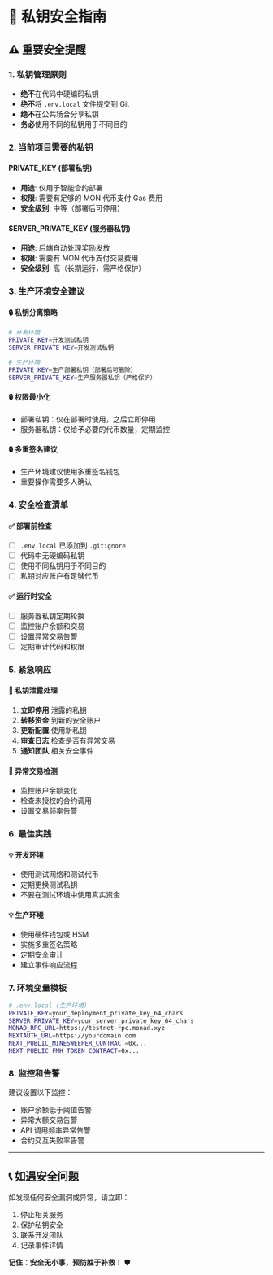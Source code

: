 # 🔐 私钥安全指南

## ⚠️ 重要安全提醒

### 1. 私钥管理原则

- **绝不**在代码中硬编码私钥
- **绝不**将 `.env.local` 文件提交到 Git
- **绝不**在公共场合分享私钥
- **务必**使用不同的私钥用于不同目的

### 2. 当前项目需要的私钥

#### PRIVATE_KEY (部署私钥)
- **用途**: 仅用于智能合约部署
- **权限**: 需要有足够的 MON 代币支付 Gas 费用
- **安全级别**: 中等（部署后可停用）

#### SERVER_PRIVATE_KEY (服务器私钥) 
- **用途**: 后端自动处理奖励发放
- **权限**: 需要有 MON 代币支付交易费用
- **安全级别**: 高（长期运行，需严格保护）

### 3. 生产环境安全建议

#### 🔒 私钥分离策略
```bash
# 开发环境
PRIVATE_KEY=开发测试私钥
SERVER_PRIVATE_KEY=开发测试私钥

# 生产环境  
PRIVATE_KEY=生产部署私钥（部署后可删除）
SERVER_PRIVATE_KEY=生产服务器私钥（严格保护）
```

#### 🔒 权限最小化
- 部署私钥：仅在部署时使用，之后立即停用
- 服务器私钥：仅给予必要的代币数量，定期监控

#### 🔒 多重签名建议
- 生产环境建议使用多重签名钱包
- 重要操作需要多人确认

### 4. 安全检查清单

#### ✅ 部署前检查
- [ ] `.env.local` 已添加到 `.gitignore`
- [ ] 代码中无硬编码私钥
- [ ] 使用不同私钥用于不同目的
- [ ] 私钥对应账户有足够代币

#### ✅ 运行时安全
- [ ] 服务器私钥定期轮换
- [ ] 监控账户余额和交易
- [ ] 设置异常交易告警
- [ ] 定期审计代码和权限

### 5. 紧急响应

#### 🚨 私钥泄露处理
1. **立即停用** 泄露的私钥
2. **转移资金** 到新的安全账户
3. **更新配置** 使用新私钥
4. **审查日志** 检查是否有异常交易
5. **通知团队** 相关安全事件

#### 🚨 异常交易检测
- 监控账户余额变化
- 检查未授权的合约调用
- 设置交易频率告警

### 6. 最佳实践

#### 💡 开发环境
- 使用测试网络和测试代币
- 定期更换测试私钥
- 不要在测试环境中使用真实资金

#### 💡 生产环境
- 使用硬件钱包或 HSM
- 实施多重签名策略
- 定期安全审计
- 建立事件响应流程

### 7. 环境变量模板

```bash
# .env.local (生产环境)
PRIVATE_KEY=your_deployment_private_key_64_chars
SERVER_PRIVATE_KEY=your_server_private_key_64_chars
MONAD_RPC_URL=https://testnet-rpc.monad.xyz
NEXTAUTH_URL=https://yourdomain.com
NEXT_PUBLIC_MINESWEEPER_CONTRACT=0x...
NEXT_PUBLIC_FMH_TOKEN_CONTRACT=0x...
```

### 8. 监控和告警

建议设置以下监控：
- 账户余额低于阈值告警
- 异常大额交易告警  
- API 调用频率异常告警
- 合约交互失败率告警

---

## 📞 如遇安全问题

如发现任何安全漏洞或异常，请立即：
1. 停止相关服务
2. 保护私钥安全
3. 联系开发团队
4. 记录事件详情

**记住：安全无小事，预防胜于补救！** 🛡️
